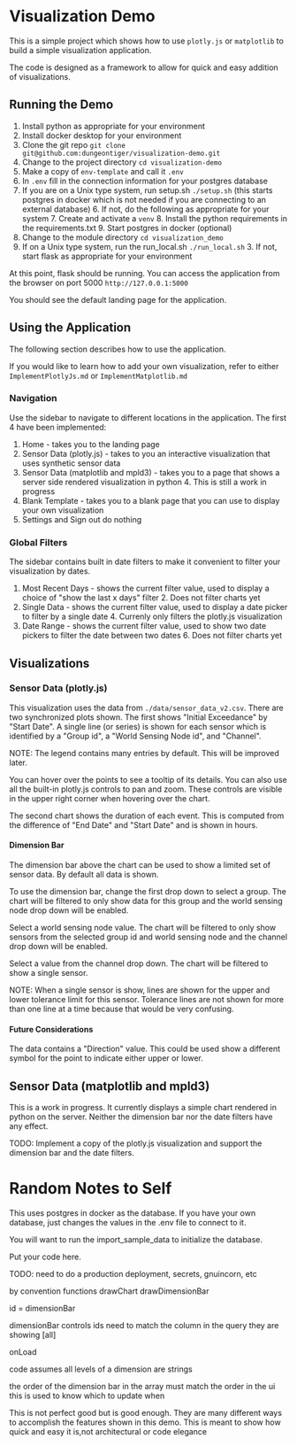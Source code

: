 # Visualization Demo

This is a simple project which shows how to use `plotly.js` or `matplotlib` to build a simple visualization application.

The code is designed as a framework to allow for quick and easy addition of visualizations.

## Running the Demo

1. Install python as appropriate for your environment
2. Install docker desktop for your environment
3. Clone the git repo `git clone git@github.com:dungeontiger/visualization-demo.git`
4. Change to the project directory `cd visualization-demo`
5. Make a copy of `env-template` and call it `.env`
6. In `.env` fill in the connection information for your postgres database
5. If you are on a Unix type system, run setup.sh `./setup.sh` (this starts postgres in docker which is not needed if you are connecting to an external database)
   6. If not, do the following as appropriate for your system
   7. Create and activate a `venv`
   8. Install the python requirements in the requirements.txt
   9. Start postgres in docker (optional)
1. Change to the module directory `cd visualization_demo`
2. If on a Unix type system, run the run_local.sh `./run_local.sh`
   3. If not, start flask as appropriate for your environment

At this point, flask should be running. You can access the application from the browser on port 5000 `http://127.0.0.1:5000`

You should see the default landing page for the application.

## Using the Application

The following section describes how to use the application.

If you would like to learn how to add your own visualization, refer to either `ImplementPlotlyJs.md` or 
`ImplementMatplotlib.md`

### Navigation

Use the sidebar to navigate to different locations in the application.  The first 4 have been implemented:

1. Home - takes you to the landing page
2. Sensor Data (plotly.js) - takes to you an interactive visualization that uses synthetic sensor data
3. Sensor Data (matplotlib and mpld3) - takes you to a page that shows a server side rendered visualization in python
   4. This is still a work in progress
5. Blank Template - takes you to a blank page that you can use to display your own visualization
6. Settings and Sign out do nothing

### Global Filters

The sidebar contains built in date filters to make it convenient to filter your visualization by dates.

1. Most Recent Days - shows the current filter value, used to display a choice of "show the last x days" filter
   2. Does not filter charts yet
3. Single Data - shows the current filter value, used to display a date picker to filter by a single date
   4. Currenly only filters the plotly.js visualization
5. Date Range - shows the current filter value, used to show two date pickers to filter the date between two dates
   6. Does not filter charts yet

## Visualizations

### Sensor Data (plotly.js)

This visualization uses the data from `./data/sensor_data_v2.csv`. There are two synchronized plots shown.  The 
first shows "Initial Exceedance" by "Start Date". A single line (or series) is shown for each sensor which is 
identified by a "Group id", a "World Sensing Node id", and "Channel". 

NOTE: The legend contains many entries by default. This will be improved later.

You can hover over the points to see a tooltip of its details.  You can also use all the built-in plotly.js controls 
to pan and zoom. These controls are visible in the upper right corner when hovering over the chart.

The second chart shows the duration of each event. This is computed from the difference of "End Date" and "Start 
Date" and is shown in hours.

#### Dimension Bar

The dimension bar above the chart can be used to show a limited set of sensor data.  By default all data is shown.  

To use the dimension bar, change the first drop down to select a group. The chart will be filtered to only show data 
for this group and the world sensing node drop down will be enabled. 

Select a world sensing node value. The chart will be filtered to only show sensors from the selected group id and 
world sensing node and the channel drop down will be enabled.

Select a value from the channel drop down.  The chart will be filtered to show a single sensor.

NOTE: When a single sensor is show, lines are shown for the upper and lower tolerance limit for this sensor. 
Tolerance lines are not shown for more than one line at a time because that would be very confusing.

#### Future Considerations

The data contains a "Direction" value. This could be used show a different symbol for the point to indicate either 
upper or lower.

## Sensor Data (matplotlib and mpld3)

This is a work in progress. It currently displays a simple chart rendered in python on the server. Neither the 
dimension bar nor the date filters have any effect. 

TODO: Implement a copy of the plotly.js visualization and support the dimension bar and the date filters.
  
# Random Notes to Self

This uses postgres in docker as the database.  If you have your own database, just changes the values in the .env file to connect to it.

You will want to run the import_sample_data to initialize the database.

Put your code here.

TODO: need to do a production deployment, secrets, gnuincorn, etc

by convention functions
drawChart
drawDimensionBar

id = dimensionBar

dimensionBar controls ids need to match the column in the query they are showing
[all]

onLoad

code assumes all levels of a dimension are strings

the order of the dimension bar in the array must match the order in the ui
this is used to know which to update when

This is not perfect good but is good enough.  They are many different ways to accomplish the features shown in this demo.  This is meant to show how quick and easy it is,not architectural or code elegance